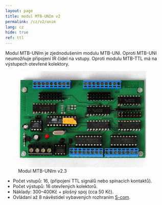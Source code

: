 ```yaml
---
layout: page
title: modul MTB-UNIm v2
permalink: /cz/v2/unim
lang: cz
hide: true
ref: ttl
---
```


Modul MTB-UNIm je zjednodušením modulu MTB-UNI. Oproti MTB-UNI neumožňuje
připojení IR čidel na vstupy. Oproti modulu MTB-TTL má na výstupech otevřené
kolektory.

<figure>
<img src="/assets/img/mtbunim23_foto.jpg" alt="Modul MTB-UNIm v2.3" style="max-width: 400px" />
<figcaption>Modul MTB-UNIm v2.3</figcaption>
</figure>

 * Počet vstupů: 16, (připojení TTL signálů nebo spínacích kontaktů).
 * Počet výstupů: 16 otevřených kolektorů.
 * Náklady: 300–400Kč + plošný spoj (cca 50 Kč).
 * Ovládaní až 8 návěstidel vybavených rozhraním
   [S-com](https://www.mtb-model.com/elektro/s-com.htm).
